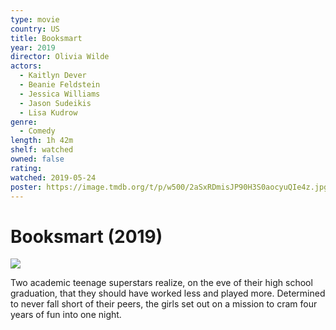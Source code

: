```yaml
---
type: movie
country: US
title: Booksmart
year: 2019
director: Olivia Wilde
actors:
  - Kaitlyn Dever
  - Beanie Feldstein
  - Jessica Williams
  - Jason Sudeikis
  - Lisa Kudrow
genre:
  - Comedy
length: 1h 42m
shelf: watched
owned: false
rating:
watched: 2019-05-24
poster: https://image.tmdb.org/t/p/w500/2aSxRDmisJP90H3S0aocyuQIe4z.jpg
---
```


# Booksmart (2019)

![](https://image.tmdb.org/t/p/w500/2aSxRDmisJP90H3S0aocyuQIe4z.jpg)

Two academic teenage superstars realize, on the eve of their high school graduation, that they should have worked less and played more. Determined to never fall short of their peers, the girls set out on a mission to cram four years of fun into one night.